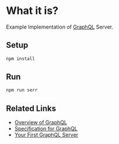 # What it is?
Example Implementation of [GraphQL](https://facebook.github.io/graphql/) Server.

## Setup

```bash
npm install
```

## Run

```bash
npm run serr
```

## Related Links

- [Overview of GraphQL](https://github.com/facebook/graphql)
- [Specification for GraphQL](https://facebook.github.io/graphql/)
- [Your First GraphQL Server](https://medium.com/@clayallsopp/your-first-graphql-server-3c766ab4f0a2#.r2j8gkb22)
